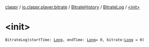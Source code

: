 [clappr](../../../index.md) / [io.clappr.player.bitrate](../../index.md) / [BitrateHistory](../index.md) / [BitrateLog](index.md) / [&lt;init&gt;](./-init-.md)

# &lt;init&gt;

`BitrateLog(startTime: `[`Long`](https://kotlinlang.org/api/latest/jvm/stdlib/kotlin/-long/index.html)`, endTime: `[`Long`](https://kotlinlang.org/api/latest/jvm/stdlib/kotlin/-long/index.html)` = 0, bitrate: `[`Long`](https://kotlinlang.org/api/latest/jvm/stdlib/kotlin/-long/index.html)` = 0)`